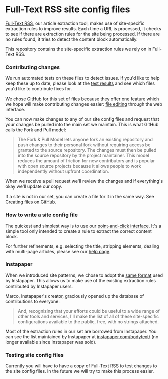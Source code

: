 Full-Text RSS site config files
================

[Full-Text RSS](http://fivefilters.org/content-only/), our article extraction tool, makes use of site-specific extraction rules to improve results. Each time a URL is processed, it checks to see if there are extraction rules for the site being processed. If there are no rules found, it tries to detect the content block automatically.

This repository contains the site-specific extraction rules we rely on in Full-Text RSS.

### Contributing changes

We run automated tests on these files to detect issues. If you'd like to help keep these up to date, please look at the [test results](http://siteconfig.fivefilters.org/test/) and see which files you'd like to contribute fixes for.

We chose GitHub for this set of files because they offer one feature which we hope will make contributing changes easier: [file editing](https://github.com/blog/844-forking-with-the-edit-button) through the web interface. 

You can now make changes to any of our site config files and request that your changes be pulled into the main set we maintain. This is what GitHub calls the Fork and Pull model:

> The Fork & Pull Model lets anyone fork an existing repository and push changes to their personal fork without requiring access be granted to the source repository. The changes must then be pulled into the source repository by the project maintainer. This model reduces the amount of friction for new contributors and is popular with open source projects because it allows people to work independently without upfront coordination.

When we receive a pull request we'll review the changes and if everything's okay we'll update our copy.

If a site is not in our set, you can create a file for it in the same way. See [Creating files on GitHub](https://github.com/blog/1327-creating-files-on-github).

### How to write a site config file

The quickest and simplest way is to use our [point-and-click interface](http://siteconfig.fivefilters.org). It's a simple tool only intended to create a rule to extract the correct content block. 

For further refinements, e.g. selecting the title, stripping elements, dealing with multi-page articles, please see our [help page](http://help.fivefilters.org/customer/portal/articles/223153-site-patterns).

### Instapaper

When we introduced site patterns, we chose to adopt the [same format](http://blog.instapaper.com/post/730281947) used by Instapaper. This allows us to make use of the existing extraction rules contributed by Instapaper users. 

Marco, Instapaper's creator, graciously opened up the database of contributions to everyone:

> And, recognizing that your efforts could be useful to a wide range of other tools and services, I'll make the list of all of these site-specific configurations available to the public, free, with no strings attached.

Most of the extraction rules in our set are borrowed from Instapaper. You can see the list maintained by Instapaper at [instapaper.com/bodytext/](http://instapaper.com/bodytext/) (no longer available since Instapaper was sold).

### Testing site config files

Currently you will have to have a copy of Full-Text RSS to test changes to the site config files. In the future we will try to make this process easier.
